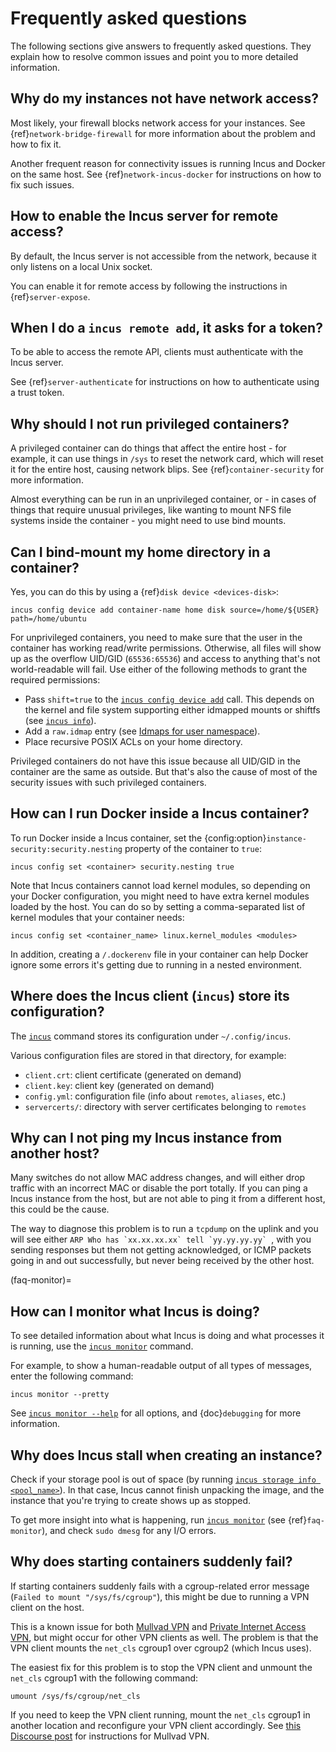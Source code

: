 # Frequently asked questions

The following sections give answers to frequently asked questions.
They explain how to resolve common issues and point you to more detailed information.

## Why do my instances not have network access?

Most likely, your firewall blocks network access for your instances.
See {ref}`network-bridge-firewall` for more information about the problem and how to fix it.

Another frequent reason for connectivity issues is running Incus and Docker on the same host.
See {ref}`network-incus-docker` for instructions on how to fix such issues.

## How to enable the Incus server for remote access?

By default, the Incus server is not accessible from the network, because it only listens on a local Unix socket.

You can enable it for remote access by following the instructions in {ref}`server-expose`.

## When I do a `incus remote add`, it asks for a token?

To be able to access the remote API, clients must authenticate with the Incus server.

See {ref}`server-authenticate` for instructions on how to authenticate using a trust token.

## Why should I not run privileged containers?

A privileged container can do things that affect the entire host - for example, it can use things in `/sys` to reset the network card, which will reset it for the entire host, causing network blips.
See {ref}`container-security` for more information.

Almost everything can be run in an unprivileged container, or - in cases of things that require unusual privileges, like wanting to mount NFS file systems inside the container - you might need to use bind mounts.

## Can I bind-mount my home directory in a container?

Yes, you can do this by using a {ref}`disk device <devices-disk>`:

    incus config device add container-name home disk source=/home/${USER} path=/home/ubuntu

For unprivileged containers, you need to make sure that the user in the container has working read/write permissions.
Otherwise, all files will show up as the overflow UID/GID (`65536:65536`) and access to anything that's not world-readable will fail.
Use either of the following methods to grant the required permissions:

- Pass `shift=true` to the [`incus config device add`](incus_config_device_add.md) call. This depends on the kernel and file system supporting either idmapped mounts or shiftfs (see [`incus info`](incus_info.md)).
- Add a `raw.idmap` entry (see [Idmaps for user namespace](userns-idmap.md)).
- Place recursive POSIX ACLs on your home directory.

Privileged containers do not have this issue because all UID/GID in the container are the same as outside.
But that's also the cause of most of the security issues with such privileged containers.

## How can I run Docker inside a Incus container?

To run Docker inside a Incus container, set the {config:option}`instance-security:security.nesting` property of the container to `true`:

    incus config set <container> security.nesting true

Note that Incus containers cannot load kernel modules, so depending on your Docker configuration, you might need to have extra kernel modules loaded by the host.
You can do so by setting a comma-separated list of kernel modules that your container needs:

    incus config set <container_name> linux.kernel_modules <modules>

In addition, creating a `/.dockerenv` file in your container can help Docker ignore some errors it's getting due to running in a nested environment.

## Where does the Incus client (`incus`) store its configuration?

The [`incus`](incus.md) command stores its configuration under `~/.config/incus`.

Various configuration files are stored in that directory, for example:

- `client.crt`: client certificate (generated on demand)
- `client.key`: client key (generated on demand)
- `config.yml`: configuration file (info about `remotes`, `aliases`, etc.)
- `servercerts/`: directory with server certificates belonging to `remotes`

## Why can I not ping my Incus instance from another host?

Many switches do not allow MAC address changes, and will either drop traffic with an incorrect MAC or disable the port totally.
If you can ping a Incus instance from the host, but are not able to ping it from a different host, this could be the cause.

The way to diagnose this problem is to run a `tcpdump` on the uplink and you will see either ``ARP Who has `xx.xx.xx.xx` tell `yy.yy.yy.yy` ``, with you sending responses but them not getting acknowledged, or ICMP packets going in and out successfully, but never being received by the other host.

(faq-monitor)=
## How can I monitor what Incus is doing?

To see detailed information about what Incus is doing and what processes it is running, use the [`incus monitor`](incus_monitor.md) command.

For example, to show a human-readable output of all types of messages, enter the following command:

    incus monitor --pretty

See [`incus monitor --help`](incus_monitor.md) for all options, and {doc}`debugging` for more information.

## Why does Incus stall when creating an instance?

Check if your storage pool is out of space (by running [`incus storage info <pool_name>`](incus_storage_info.md)).
In that case, Incus cannot finish unpacking the image, and the instance that you're trying to create shows up as stopped.

To get more insight into what is happening, run [`incus monitor`](incus_monitor.md) (see {ref}`faq-monitor`), and check `sudo dmesg` for any I/O errors.

## Why does starting containers suddenly fail?

If starting containers suddenly fails with a cgroup-related error message (`Failed to mount "/sys/fs/cgroup"`), this might be due to running a VPN client on the host.

This is a known issue for both [Mullvad VPN](https://github.com/mullvad/mullvadvpn-app/issues/3651) and [Private Internet Access VPN](https://github.com/pia-foss/desktop/issues/50), but might occur for other VPN clients as well.
The problem is that the VPN client mounts the `net_cls` cgroup1 over cgroup2 (which Incus uses).

The easiest fix for this problem is to stop the VPN client and unmount the `net_cls` cgroup1 with the following command:

    umount /sys/fs/cgroup/net_cls

If you need to keep the VPN client running, mount the `net_cls` cgroup1 in another location and reconfigure your VPN client accordingly.
See [this Discourse post](https://discuss.linuxcontainers.org/t/help-help-help-cgroup2-related-issue-on-ubuntu-jammy-with-mullvad-and-privateinternetaccess-vpn/14705/18) for instructions for Mullvad VPN.
